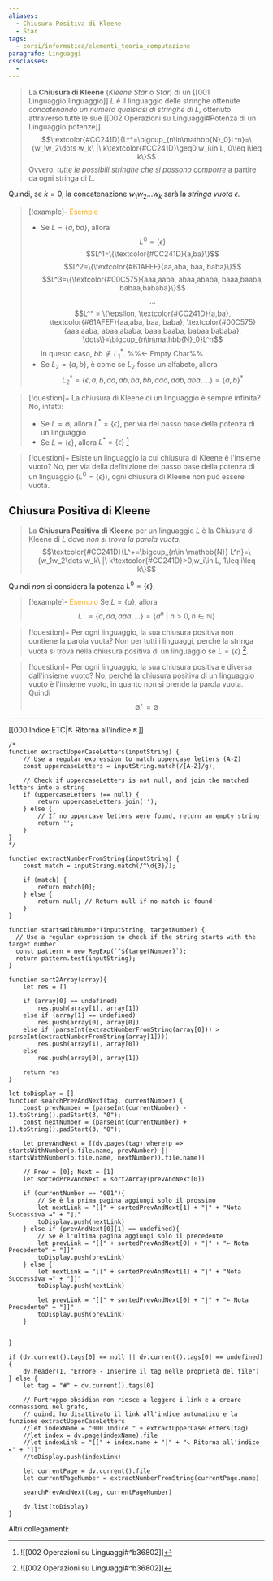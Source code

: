 ```yaml
---
aliases:
  - Chiusura Positiva di Kleene
  - Star
tags:
  - corsi/informatica/elementi_teoria_computazione
paragrafo: Linguaggi
cssclasses:
  - 
---
```

>La **Chiusura di Kleene** (*Kleene Star* o *Star*) di un [[001 Linguaggio|linguaggio]] $L$ è il linguaggio delle stringhe ottenute *concatenando un numero qualsiasi di stringhe di $L$*, ottenuto attraverso tutte le sue [[002 Operazioni su Linguaggi#Potenza di un Linguaggio|potenze]].
>$$\textcolor{#CC241D}{L^*=\bigcup_{n\in\mathbb{N}_0}L^n}=\{w_1w_2\dots w_k\ |\ k\textcolor{#CC241D}\geq0,w_i\in L, 0\leq i\leq k\}$$
>Ovvero, *tutte le possibili stringhe che si possono comporre* a partire da ogni stringa di $L$.

Quindi, se $k=0$, la concatenazione $w_1w_2\dots w_k$ sarà la *stringa vuota* $\epsilon$.

> [!example]- <font color="orange">Esempio</font>
>- Se $L=\{a, ba\}$, allora
>$$L^0=\{\epsilon\}$$
>$$L^1=\{\textcolor{#CC241D}{a,ba}\}$$
>$$L^2=\{\textcolor{#61AFEF}{aa,aba, baa, baba}\}$$
>$$L^3=\{\textcolor{#00C575}{aaa,aaba, abaa,ababa, baaa,baaba, babaa,bababa}\}$$
>$$\dots$$
>$$L^* = \{\epsilon, \textcolor{#CC241D}{a,ba}, \textcolor{#61AFEF}{aa,aba, baa, baba}, \textcolor{#00C575}{aaa,aaba, abaa,ababa, baaa,baaba, babaa,bababa}, \dots\}=\bigcup_{n\in\mathbb{N}_0}L^n$$
>In questo caso, $bb\not\in L_1^*$.
>‎ %%← Empty Char%%
>- Se $L_2=\{a,b\}$, è come se $L_2$ fosse un alfabeto, allora
>$$L^*_2=\{\epsilon,a,b,aa,ab,ba,bb,aaa,aab,aba,\dots\}=\{a,b\}^*$$

> [!question]+ La chiusura di Kleene di un linguaggio è sempre infinita?
> No, infatti:
> - Se $L=\emptyset$, allora $L^*=\{\epsilon\}$, per via del passo base della potenza di un linguaggio
> - Se $L=\{\epsilon\}$, allora $L^*=\{\epsilon\}$ [^1]

> [!question]+ Esiste un linguaggio la cui chiusura di Kleene è l'insieme vuoto?
> No, per via della definizione del passo base della potenza di un linguaggio $(L^0 = \{\epsilon\})$, ogni chiusura di Kleene non può essere vuota.

## Chiusura Positiva di Kleene
>La **Chiusura Positiva di Kleene** per un linguaggio $L$ è la Chiusura di Kleene di $L$ dove *non si trova la parola vuota*.
>$$\textcolor{#CC241D}{L^+=\bigcup_{n\in \mathbb{N}} L^n}=\{w_1w_2\dots w_k\ |\ k\textcolor{#CC241D}>0,w_i\in L, 1\leq i\leq k\}$$

Quindi *non* si considera la potenza $L^0=\{\epsilon\}$.

> [!example]- <font color="orange">Esempio</font>
>Se $L=\{a\}$, allora $$L^+=\{a,aa,aaa,\dots\}=\{a^n\ |\ n>0, n\in \mathbb{N}\}$$

> [!question]+ Per ogni linguaggio, la sua chiusura positiva non contiene la parola vuota?
> Non per tutti i linguaggi, perché la stringa vuota si trova nella chiusura positiva di un linguaggio se $L=\{\epsilon\}$ [^1].

[^1]: ![[002 Operazioni su Linguaggi#^b36802]]

> [!question]+ Per ogni linguaggio, la sua chiusura positiva è diversa dall'insieme vuoto?
> No, perché la chiusura positiva di un linguaggio vuoto è l'insieme vuoto, in quanto non si prende la parola vuota. Quindi $$\emptyset^+=\emptyset$$



___
[[000 Indice ETC|↖ Ritorna all'indice ↖]]

```dataviewjs
/*
function extractUpperCaseLetters(inputString) {
	// Use a regular expression to match uppercase letters (A-Z)
	const uppercaseLetters = inputString.match(/[A-Z]/g);
	
	// Check if uppercaseLetters is not null, and join the matched letters into a string
	if (uppercaseLetters !== null) {
		return uppercaseLetters.join('');
	} else {
	    // If no uppercase letters were found, return an empty string
	    return '';
	}
}
*/

function extractNumberFromString(inputString) {
	const match = inputString.match(/^\d{3}/);
	
	if (match) {
		return match[0];
	} else {
		return null; // Return null if no match is found
	}
}

function startsWithNumber(inputString, targetNumber) {
  // Use a regular expression to check if the string starts with the target number
  const pattern = new RegExp(`^${targetNumber}`);
  return pattern.test(inputString);
}

function sort2Array(array){
	let res = []
	
	if (array[0] == undefined)
		res.push(array[1], array[1])
	else if (array[1] == undefined)
		res.push(array[0], array[0])
	else if (parseInt(extractNumberFromString(array[0])) > parseInt(extractNumberFromString(array[1])))
		res.push(array[1], array[0])
	else
		res.push(array[0], array[1])
	
	return res
}

let toDisplay = []
function searchPrevAndNext(tag, currentNumber) {
	const prevNumber = (parseInt(currentNumber) - 1).toString().padStart(3, "0");
	const nextNumber = (parseInt(currentNumber) + 1).toString().padStart(3, "0");
	
	let prevAndNext = [(dv.pages(tag).where(p => startsWithNumber(p.file.name, prevNumber) || startsWithNumber(p.file.name, nextNumber)).file.name)]
	
	// Prev = [0]; Next = [1]
	let sortedPrevAndNext = sort2Array(prevAndNext[0])
	
	if (currentNumber == "001"){ 
		// Se è la prima pagina aggiungi solo il prossimo
		let nextLink = "[[" + sortedPrevAndNext[1] + "|" + "Nota Successiva →" + "]]"
		toDisplay.push(nextLink)
	} else if (prevAndNext[0][1] == undefined){
		// Se è l'ultima pagina aggiungi solo il precedente
		let prevLink = "[[" + sortedPrevAndNext[0] + "|" + "← Nota Precedente" + "]]"
		toDisplay.push(prevLink)
	} else {
		let nextLink = "[[" + sortedPrevAndNext[1] + "|" + "Nota Successiva →" + "]]"
		toDisplay.push(nextLink)
		
		let prevLink = "[[" + sortedPrevAndNext[0] + "|" + "← Nota Precedente" + "]]"
		toDisplay.push(prevLink)
	}
	
	
}

if (dv.current().tags[0] == null || dv.current().tags[0] == undefined){
	dv.header(1, "Errore - Inserire il tag nelle proprietà del file")
} else {
	let tag = "#" + dv.current().tags[0]

	// Purtroppo obsidian non riesce a leggere i link e a creare connessioni nel grafo,
	// quindi ho disattivato il link all'indice automatico e la funzione extractUpperCaseLetters
	//let indexName = "000 Indice " + extractUpperCaseLetters(tag)
	//let index = dv.page(indexName).file
	//let indexLink = "[[" + index.name + "|" + "↖ Ritorna all'indice ↖" + "]]"
	//toDisplay.push(indexLink)
	
	let currentPage = dv.current().file
	let currentPageNumber = extractNumberFromString(currentPage.name)
	
	searchPrevAndNext(tag, currentPageNumber)
	
	dv.list(toDisplay)
}
```

Altri collegamenti: 
